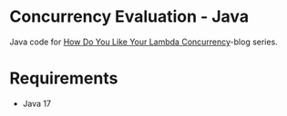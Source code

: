 # Concurrency Evaluation - Java
Java code for [How Do You Like Your Lambda Concurrency](https://medium.com/@ville-karkkainen/how-do-you-like-your-lambda-concurrency-part-i-introduction-7a3f7ecfe4b5)-blog series.

# Requirements
* Java 17
